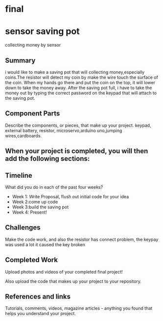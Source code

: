 # final
# sensor saving pot

collecting money by sensor 

## Summary

i would like to make a saving pot that will collecting money,especially coins.The resistor will 
detect my coin by make the wire touch the surface of the coin.
When my hands go there and put the coin on the top, it will lower down to take the money away.
After the saving pot full, i have to take the money out by typing the correct password on the 
keypad that will attach to the saving pot.


## Component Parts

Describe the components, or pieces, that make up your project.
keypad, external battery, resistor, microservo,arduino uno,jumping wires,cardboards.
## When your project is completed, you will then add the following sections:

## Timeline

What did you do in each of the past four weeks?

- Week 1: Write Proposal, flush out initial code for your idea
- Week 2:come up code
- Week 3:build the saving pot
- Week 4: Present!
 
## Challenges

Make the code work, and also the resistor has connect problem,
the keypay was used a lot it caused the key broken

## Completed Work

Upload photos and videos of your completed final project!

Also upload the code that makes up your project to your repository.

## References and links

Tutorials, comments, videos, magazine articles - anything you found that helps you understand your project.
